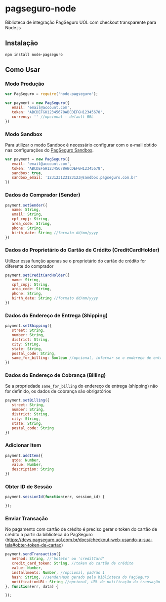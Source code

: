 # pagseguro-node
Biblioteca de integração PagSeguro UOL com checkout transparente para Node.js

## Instalação
`npm install node-pagseguro`

## Como Usar

### Modo Produção
```javascript
var PagSeguro = require('node-pagseguro');

var payment = new PagSeguro({
   email: 'email@account.com',
   token: 'ABCDEFGH12345678ABCDEFGH12345678',
   currency: '' //opcional - default BRL
})
```

### Modo Sandbox
Para utilizar o modo Sandbox é necessário configurar com o e-mail obtido nas configurações do [PagSeguro Sandbox](https://sandbox.pagseguro.uol.com.br).
```javascript
var payment = new PagSeguro({
   email: 'email@account.com',
   token: 'ABCDEFGH12345678ABCDEFGH12345678',
   sandbox: true,
   sandbox_email: '123123123123123@sandbox.pagseguro.com.br'
})
```

### Dados do Comprador (Sender)
```javascript
payment.setSender({
   name: String,
   email: String,
   cpf_cnpj: String,
   area_code: String,
   phone: String,
   birth_date: String //formato dd/mm/yyyy
})
```

### Dados do Proprietário do Cartão de Crédito (CreditCardHolder)
Utilizar essa função apenas se o proprietário do cartão de crédito for diferente do comprador
```javascript
payment.setCreditCardHolder({
   name: String,
   cpf_cnpj: String,
   area_code: String,
   phone: String,
   birth_date: String //formato dd/mm/yyyy
})
```

### Dados do Endereço de Entrega (Shipping)
```javascript
payment.setShipping({
   street: String,
   number: String,
   district: String,
   city: String,
   state: String,
   postal_code: String,
   same_for_billing: Boolean //opcional, informar se o endereço de entrega for o mesmo do endereço de cobrança
})
```

### Dados do Endereço de Cobrança (Billing)
Se a propriedade `same_for_billing` do endereço de entrega (shipping) não for definido, os dados de cobrança são obrigatórios
```javascript
payment.setBilling({
   street: String,
   number: String,
   district: String,
   city: String,
   state: String,
   postal_code: String
})
```

### Adicionar Item
```javascript
payment.addItem({
   qtde: Number,
   value: Number,
   description: String
})
```

### Obter ID de Sessão
```javascript
payment.sessionId(function(err, session_id) {

});
```

### Enviar Transação
No pagamento com cartão de crédito é preciso gerar o token do cartão de crédito a partir da biblioteca do PagSeguro (https://devs.pagseguro.uol.com.br/docs/checkout-web-usando-a-sua-tela#obter-token-de-cartao)
```javascript
payment.sendTransaction({
   method: String, //'boleto' ou 'creditCard'
   credit_card_token: String, //token do cartão de crédito
   value: Number,
   installments: Number, //opcional, padrão 1
   hash: String, //senderHash gerado pela biblioteca do PagSeguro
   notificationURL: String //opcional, URL de notificação da transação
}, function(err, data) {

});
```
